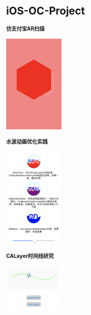 # iOS-OC-Project

<p>
<h4>仿支付宝AR扫描</h4>
<img src='./images/ARScan.png' width=150></img>
</p>

<p>
<h4>水波动画优化实践</h4>
<img src='./images/wave.png' width=150></img>
</p>

<p>
<h4>CALayer时间线研究</h4>
<img src='./images/airplane.png' width=150></img>
</p>

